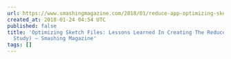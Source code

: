 ```yaml
---
url: https://www.smashingmagazine.com/2018/01/reduce-app-optimizing-sketch-files/
created_at: 2018-01-24 04:54 UTC
published: false
title: 'Optimizing Sketch Files: Lessons Learned In Creating The Reduce App (Case
  Study) — Smashing Magazine'
tags: []
---
```



